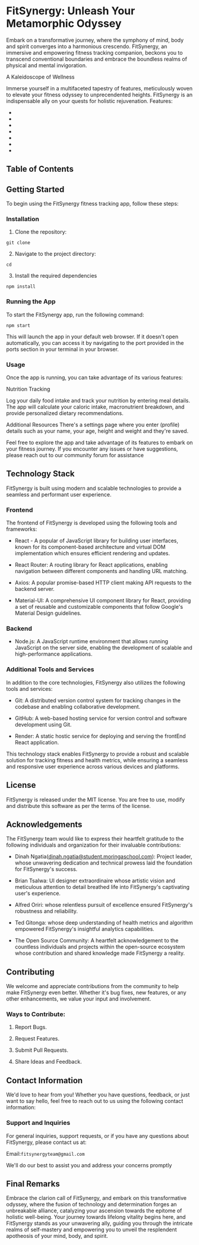 # FitSynergy: Unleash Your Metamorphic Odyssey

Embark on a transformative journey, where the symphony of mind, body and spirit converges into a harmonious crescendo. FitSynergy, an immersive and empowering fitness tracking companion, beckons you to transcend conventional boundaries and embrace the boundless realms of physical and mental invigoration. 

A Kaleidoscope of Wellness

Immerse yourself in a multifaceted tapestry of features, meticulously woven to elevate your fitness odyssey to unprecendented heights. FitSynergy is an indispensable ally on your quests for holistic rejuvenation. Features:
 
- 
- 
- 
- 
- 
- 
- 

## Table of Contents 

## Getting Started

To begin using the FitSynergy fitness tracking app, follow these steps:

### Installation

1. Clone the repository: 
~~~
git clone
~~~

2. Navigate to the project directory:
~~~
cd
~~~

3. Install the required dependencies 
~~~
npm install
~~~

### Running the App 

To start the FitSynergy app, run the following command:
~~~
npm start
~~~
This will launch the app in your default web browser. If it doesn't open automatically, you can access it by navigating to the port provided in the ports section in your terminal in your browser.


### Usage 

Once the app is running, you can take advantage of its various features:

Nutrition Tracking

Log your daily food intake and track your nutrition by entering meal details. The app will calculate your caloric intake, macronutrient breakdown, and provide personalized dietary recommendations.

Additional Resources
There's a settings page where you enter (profile) details such as your name, your age, height and weight and they're saved.




Feel free to explore the app and take advantage of its features to embark on your fitness journey. If you encounter any issues or have suggestions, please reach out to our community forum for assistance 

## Technology Stack 
 
 FitSynergy is built using modern and scalable technologies to provide a seamless and performant user experience.

 ### Frontend

 The frontend of FitSynergy is developed using the following tools and frameworks: 

- React - A popular of JavaScript library for building user interfaces, known for its component-based architecture and virtual DOM implementation which ensures efficient rendering and updates.

- React Router: A routing library for React applications, enabling navigation between different components and handling URL matching.

- Axios: A popular promise-based HTTP client making API requests to the backend server.

- Material-UI: A comprehensive UI component library for React, providing a set of reusable and customizable components that follow Google's Material Design guidelines.

### Backend 

- Node.js: A JavaScript runtime environment that allows running JavaScript on the server side, enabling the development of scalable and high-performance applications. 

### Additional Tools and Services 

In addition to the core technologies, FitSynergy also utilizes the following tools and services:

- Git: A distributed version control system for tracking changes in the codebase and enabling collaborative development.

- GitHub: A web-based hosting service for version control and software development using Git. 

- Render: A static hostic service for deploying and serving the frontEnd React application.

This technology stack enables FitSynergy to provide a robust and scalable solution for tracking fitness and health metrics, while ensuring a seamless and responsive user experience across various devices and platforms.


## License
 
 FitSynergy is released under the MIT license. You are free to use, modify and distribute this software as per the terms of the license.


 ## Acknowledgements

 The FitSynergy team would like to express their heartfelt gratitude to the following individuals and organization for their invaluable contributions:

 - Dinah Ngatia(dinah.ngatia@student.moringaschool.com): Project leader, whose unwavering dedication and technical prowess laid the foundation for FitSynergy's success. 

- Brian Tsalwa:  UI designer extraordinaire whose artistic vision and meticulous attention to detail breathed life into FitSynergy's captivating user's experience. 

- Alfred Oriri: whose relentless pursuit of excellence ensured FitSynergy's robustness and reliability.

- Ted Gitonga: whose deep understanding of health metrics and algorithm empowered FitSynergy's insightful analytics capabilities.

- The Open Source Community: A heartfelt acknowledgement to the countless individuals and projects within the open-source ecosystem whose contribution and shared knowledge made FitSynergy a reality. 


## Contributing 

We welcome and appreciate contributions from the community to help make FitSynergy even better. Whether it's bug fixes, new features, or any other enhancements, we value your input and involvement. 

### Ways to Contribute:
1. Report Bugs.

2. Request Features.

3. Submit Pull Requests.

4. Share Ideas and Feedback.


## Contact Information

We'd love to hear from you! Whether you have questions, feedback, or just want to say hello, feel free to reach out to us using the following contact information:
 
### Support and Inquiries 

For general inquiries, support requests, or if you have any questions about FitSynergy, please contact us at: 

Email:`fitsynergyteam@gmail.com`

We'll do our best to assist you and address your concerns promptly 


## Final Remarks

Embrace the clarion call of FitSynergy, and embark on this transformative odyssey, where the fusion of technology and determination forges an unbreakable alliance, catalyzing your ascension towards the epitome of holistic well-being. Your journey towards lifelong vitality begins here, and FitSynergy stands as your unwavering ally, guiding you through the intricate realms of self-mastery and empowering you to unveil the resplendent apotheosis of your mind, body, and spirit.









